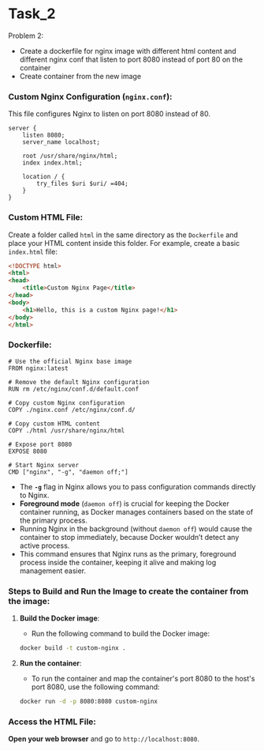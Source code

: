 # Task_2

Problem 2:  

- Create a dockerfile for nginx image with different html content and different nginx conf that listen to port 8080 instead of port 80 on the container
- Create container from the new image

### Custom Nginx Configuration (`nginx.conf`):

This file configures Nginx to listen on port 8080 instead of 80.

```
server {
    listen 8080;
    server_name localhost;

    root /usr/share/nginx/html;
    index index.html;

    location / {
        try_files $uri $uri/ =404;
    }
}
```

### Custom HTML File:

Create a folder called `html` in the same directory as the `Dockerfile` and place your HTML content inside this folder. For example, create a basic `index.html` file:

```html
<!DOCTYPE html>
<html>
<head>
    <title>Custom Nginx Page</title>
</head>
<body>
    <h1>Hello, this is a custom Nginx page!</h1>
</body>
</html>
```

### Dockerfile:

```docker
# Use the official Nginx base image
FROM nginx:latest

# Remove the default Nginx configuration
RUN rm /etc/nginx/conf.d/default.conf

# Copy custom Nginx configuration
COPY ./nginx.conf /etc/nginx/conf.d/

# Copy custom HTML content
COPY ./html /usr/share/nginx/html

# Expose port 8080
EXPOSE 8080

# Start Nginx server
CMD ["nginx", "-g", "daemon off;"]
```

- The **`-g`** flag in Nginx allows you to pass configuration commands directly to Nginx.
- **Foreground mode** (`daemon off`) is crucial for keeping the Docker container running, as Docker manages containers based on the state of the primary process.
- Running Nginx in the background (without `daemon off`) would cause the container to stop immediately, because Docker wouldn’t detect any active process.
- This command ensures that Nginx runs as the primary, foreground process inside the container, keeping it alive and making log management easier.

### Steps to Build and Run the Image to create the container from the image:

1. **Build the Docker image**:
    - Run the following command to build the Docker image:
    
    ```bash
    docker build -t custom-nginx .
    ```
    
2. **Run the container**:
    - To run the container and map the container's port 8080 to the host's port 8080, use the following command:
    
    ```bash
    docker run -d -p 8080:8080 custom-nginx
    ```
    

### Access the HTML File:

**Open your web browser** and go to `http://localhost:8080`.